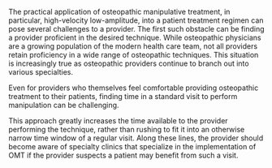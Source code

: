 The practical application of osteopathic manipulative treatment, in particular, high-velocity low-amplitude, into a patient treatment regimen can pose several challenges to a provider. The first such obstacle can be finding a provider proficient in the desired technique. While osteopathic physicians are a growing population of the modern health care team, not all providers retain proficiency in a wide range of osteopathic techniques. This situation is increasingly true as osteopathic providers continue to branch out into various specialties.

Even for providers who themselves feel comfortable providing osteopathic treatment to their patients, finding time in a standard visit to perform manipulation can be challenging.

This approach greatly increases the time available to the provider performing the technique, rather than rushing to fit it into an otherwise narrow time window of a regular visit. Along these lines, the provider should become aware of specialty clinics that specialize in the implementation of OMT if the provider suspects a patient may benefit from such a visit.